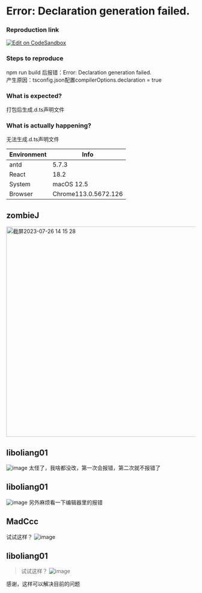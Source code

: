 # Error: Declaration generation failed.

### Reproduction link

[![Edit on CodeSandbox](https://codesandbox.io/static/img/play-codesandbox.svg)](https://codesandbox.io/p/sandbox/antd-reproduction-template-forked-69fmhk?file=%2Fsrc%2Findex.tsx%3A15%2C39)

### Steps to reproduce

npm run build 后报错：Error: Declaration generation failed.  
产生原因：tsconfig.json配置compilerOptions.declaration = true

### What is expected?

打包后生成.d.ts声明文件

### What is actually happening?

无法生成.d.ts声明文件

| Environment | Info                 |
| ----------- | -------------------- |
| antd        | 5.7.3                |
| React       | 18.2                 |
| System      | macOS 12.5           |
| Browser     | Chrome113.0.5672.126 |

<!-- generated by ant-design-issue-helper. DO NOT REMOVE -->

## zombieJ

<img width="560" alt="截屏2023-07-26 14 15 28" src="https://github.com/ant-design/ant-design/assets/5378891/c6341283-6b93-49f3-b84d-037a46b6ed9f">

## liboliang01

![image](https://github.com/ant-design/ant-design/assets/55911020/6e7a4203-23ce-445f-9fe3-081d32353ce1)
太怪了，我啥都没改，第一次会报错，第二次就不报错了

## liboliang01

![image](https://github.com/ant-design/ant-design/assets/55911020/bc146db5-a974-4958-b27f-867bed78330b)
另外麻烦看一下编辑器里的报错

## MadCcc

试试这样？
![image](https://github.com/ant-design/ant-design/assets/27722486/010a4695-b2fa-4a28-b633-44476a825a32)

## liboliang01

> 试试这样？ ![image](https://user-images.githubusercontent.com/27722486/256162856-010a4695-b2fa-4a28-b633-44476a825a32.png)

感谢，这样可以解决目前的问题
